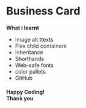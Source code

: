 <h1>Business Card</h1>

<p><b>What i learnt</b></p>
<ul>
<li>Image alt ttexts
<li>Flex child containers
<li>Inheritance
<li>Shorthands
<li>Web-safe fonts
<li>color pallets
<li>GitHub</li>
</ul>

<h4>Happy Coding! <br>
Thank you </h4>

